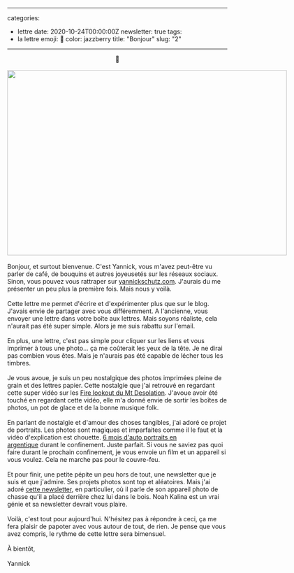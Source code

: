 
---
categories:
- lettre
date: 2020-10-24T00:00:00Z
newsletter: true
tags:
- la lettre
emoji: 💌
color: jazzberry
title: "Bonjour"
slug: "2"
---
<div class="message-body"><div style="text-align: center;">👋</div>
<div><br/>
<img class="tl-email-image" data-id="3875150" height="424" src="https://gallery.tinyletterapp.com/a0d8b178d0758f62b0c01a8cd9fc5d00a4997449/images/148a749b-bad5-4390-830c-9b6acb229114.jpeg" style="width: 640px; max-width: 640px;" width="640"/><br/>
<br/>
Bonjour, et surtout bienvenue. C'est Yannick, vous m'avez peut-être vu parler de café, de bouquins et autres joyeusetés sur les réseaux sociaux. Sinon, vous pouvez vous rattraper sur <a href="https://yannickschutz.com/">yannickschutz.com</a>. J'aurais du me présenter un peu plus la première fois. Mais nous y voilà.<br/>
<br/>
Cette lettre me permet d'écrire et d'expérimenter plus que sur le blog. J'avais envie de partager avec vous différemment. A l'ancienne, vous envoyer une lettre dans votre boîte aux lettres. Mais soyons réaliste, cela n'aurait pas été super simple. Alors je me suis rabattu sur l'email.<br/>
<br/>
En plus, une lettre, c'est pas simple pour cliquer sur les liens et vous imprimer à tous une photo... ça me coûterait les yeux de la tête. Je ne dirai pas combien vous êtes. Mais je n'aurais pas été capable de lécher tous les timbres.<br/>
<br/>
Je vous avoue, je suis un peu nostalgique des photos imprimées pleine de grain et des lettres papier. Cette nostalgie que j'ai retrouvé en regardant cette super vidéo sur les <a href="https://vimeo.com/442567494">Fire lookout du Mt Desolation</a>. J'avoue avoir été touché en regardant cette vidéo, elle m'a donné envie de sortir les boîtes de photos, un pot de glace et de la bonne musique folk.<br/>
<br/>
En parlant de nostalgie et d'amour des choses tangibles, j'ai adoré ce projet de portraits. Les photos sont magiques et imparfaites comme il le faut et la vidéo d'explication est chouette. <a href="https://jtobiason.com/6-months-of-self-portraits-on-film/">6 mois d'auto portraits en argentique</a> durant le confinement. Juste parfait. Si vous ne saviez pas quoi faire durant le prochain confinement, je vous envoie un film et un appareil si vous voulez. Cela ne marche pas pour le couvre-feu.<br/>
<br/>
Et pour finir, une petite pépite un peu hors de tout, une newsletter que je suis et que j'admire. Ses projets photos sont top et aléatoires. Mais j'ai adoré <a href="https://mailchi.mp/84483ebaf7c6/newsletter-24-trail-camera">cette newsletter</a>, en particulier, où il parle de son appareil photo de chasse qu'il a placé derrière chez lui dans le bois. Noah Kalina est un vrai génie et sa newsletter devrait vous plaire.<br/>
<br/>
Voilà, c'est tout pour aujourd'hui. N'hésitez pas à répondre à ceci, ça me fera plaisir de papoter avec vous autour de tout, de rien. Je pense que vous avez compris, le rythme de cette lettre sera bimensuel.<br/>
<br/>
À bientôt,<br/>
<br/>
Yannick</div></div>
